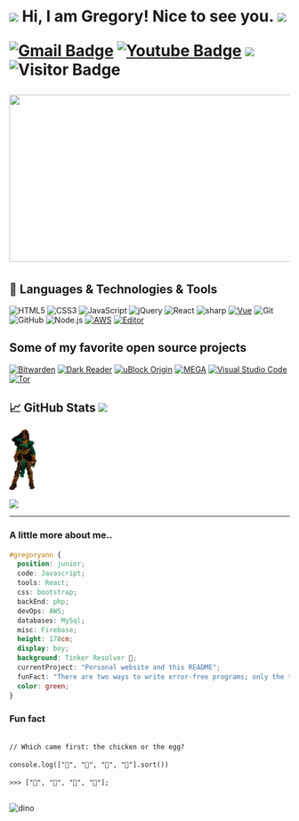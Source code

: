 <h1><img src="https://emojis.slackmojis.com/emojis/images/1531849430/4246/blob-sunglasses.gif?1531849430" width="30"/> Hi, I am Gregory! Nice to see you.
 <img src="https://raw.githubusercontent.com/aemmadi/aemmadi/master/wave.gif" width="30px">



[![Gmail Badge](https://img.shields.io/badge/-Gmail-c14438?style=flat-square&logo=Gmail&logoColor=white&link=mailto:gregoryann11@gmail.com)](mailto:gregoryann11@gmail.com)
[![Youtube Badge](https://img.shields.io/badge/-Freecodecamp-darkred?style=flat-square&logo=youtube&logoColor=white&link=https://www.youtube.com/channel/UC8butISFwT-Wl7EV0hUK0BQ)](https://www.youtube.com/channel/UC8butISFwT-Wl7EV0hUK0BQ)
[![](https://cdn.rawgit.com/sindresorhus/awesome/d7305f38d29fed78fa85652e3a63e154dd8e8829/media/badge.svg)](https://github.com/sindresorhus/awesome)
![Visitor Badge](https://visitor-badge.laobi.icu/badge?page_id=gregoryann.gregoryann)


<img src="https://github.com/gregoryann/gregoryann/blob/master/Intro_.gif" width="920" height="300" />



## 🔧 Languages & Technologies & Tools   
![HTML5](https://img.shields.io/badge/-HTML5-E34F26?style=flat-square&logo=html5&logoColor=white)
![CSS3](https://img.shields.io/badge/-CSS3-1572B6?style=flat-square&logo=css3)
![JavaScript](https://img.shields.io/badge/-JavaScript-black?style=flat-square&logo=javascript)
![jQuery](https://img.shields.io/badge/-jQuery-222222?style=flat&logo=jQuery&logoColor=0769AD)
![React](https://img.shields.io/badge/-React-black?style=flat-square&logo=react)
![sharp](https://img.shields.io/badge/c%20sharp-%23239120.svg?&style=flat-square&logo=c%20sharp&logoColor=white")
[![Vue](https://img.shields.io/badge/JavaScript_framework-Vue-success?style=flat-square&logo=vue.js&logoColor=white)](https://vuejs.org/)
![Git](https://img.shields.io/badge/-Git-222222?style=flat&logo=git&logoColor=F05032)
![GitHub](https://img.shields.io/badge/-GitHub-222222?style=flat&logo=github&logoColor=FFFFFF)
![Node.js](https://img.shields.io/badge/Learning-Node.js-222222?style=flat&logo=node.js&logoColor=339933)
[![AWS](https://img.shields.io/badge/Learning-AWS-FF9900?style=flat-square&logo=amazon-aws&logoColor=white)](https://github.com/br3ndonland/awsdev)
[![Editor](https://img.shields.io/badge/Editor-VSCode-blue?style=flat-square&logo=visual-studio-code&logoColor=white)](https://code.visualstudio.com/)


## Some of my favorite open source projects

[![Bitwarden](https://img.shields.io/badge/-Bitwarden-444444?style=flat&logo=bitwarden&logoColor=175DDC)](https://github.com/bitwarden)
[![Dark Reader](<https://img.shields.io/badge/-Dark&#160;Reader-444444?style=flat&logo=Dark-Reader&logoColor=2f7485>)](https://github.com/darkreader/darkreader)
[![uBlock Origin](<https://img.shields.io/badge/-uBlock&#160;Origin-444444?style=flat&logo=UBlock-Origin&logoColor=800000>)](https://github.com/gorhill/uBlock)
[![MEGA](https://img.shields.io/badge/-MEGA-444444?style=flat&logo=mega&logoColor=D9272E)](https://github.com/meganz/)
[![Visual Studio Code](https://img.shields.io/badge/-VSCode-444444?style=flat&logo=visual-studio-code&logoColor=007ACC)](https://github.com/microsoft/vscode)
[![Tor](https://img.shields.io/badge/-Tor-444444?style=flat&logo=tor&logoColor=7E4798)](https://www.torproject.org/)



## &#x1f4c8; GitHub Stats <img src="https://media.giphy.com/media/12oufCB0MyZ1Go/giphy.gif" width="50"></h2> 
<img src="https://github.com/gregoryann/gregoryann/blob/master/Sorceress_Sprite_().gif" width="50"></h2> 

<div align="left">
  <div style="display: flex; align-items: flex-start;">
   
   <img src="https://github-readme-stats.vercel.app/api/top-langs/?username=gregoryann&layout=compact&show_icons=true&title_color=ffffff&icon_color=34abeb&text_color=daf7dc&bg_color=151515"/>

  </div>
</div>




----------------------------------------------------------


 
### A little more about me..



```css
#gregoryann { 
  position: junior;
  code: Javascript;
  tools: React;
  css: bootstrap;
  backEnd: php;
  devOps: AWS;
  databases: MySql;
  misc: Firebase;
  height: 178cm; 
  display: boy; 
  background: Tinker Resolver 🔨; 
  currentProject: "Personal website and this README";
  funFact: "There are two ways to write error-free programs; only the third one works";
  color: green;
}
```

 
### Fun fact   


```

// Which came first: the chicken or the egg?

console.log(["🥚", "🐣", "🐥", "🐔"].sort())

>>> ["🐔", "🐣", "🐥", "🥚"];


```

![dino](https://user-images.githubusercontent.com/32854050/88582171-912ea080-d04e-11ea-9ecf-e679b5102d9e.gif)
